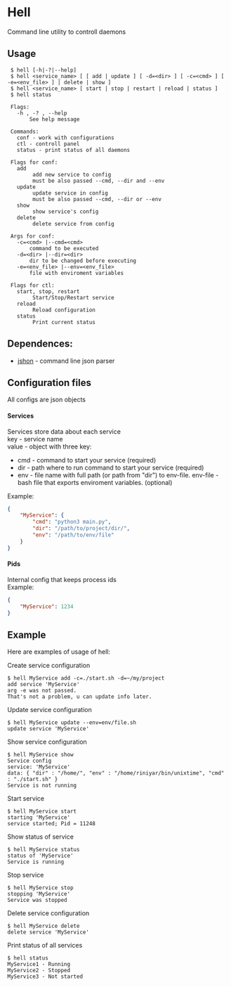 # Hell  

Command line utility to controll daemons  

## Usage
```
 $ hell [-h|-?|--help]
 $ hell <service_name> [ [ add | update ] [ -d=<dir> ] [ -c=<cmd> ] [ -e=<env_file> ] | delete | show ]
 $ hell <service_name> [ start | stop | restart | reload | status ]
 $ hell status

 Flags:
   -h , -? , --help
       See help message

 Commands:
   conf - work with configurations
   ctl - controll panel
   status - print status of all daemons

 Flags for conf:
   add
        add new service to config
        must be also passed --cmd, --dir and --env
   update
        update service in config
        must be also passed --cmd, --dir or --env
   show
        show service's config
   delete
        delete service from config

 Args for conf:
   -c=<cmd> |--cmd=<cmd>
       command to be executed
   -d=<dir> |--dir=<dir>
       dir to be changed before executing
   -e=<env_file> |--env=<env_file>
       file with enviroment variables

 Flags for ctl:
   start, stop, restart
        Start/Stop/Restart service
   reload
        Reload configuration
   status
        Print current status
```

## Dependences:  
* [jshon](http://kmkeen.com/jshon) - command line json parser

## Configuration files

All configs are json objects  

#### Services  

Services store data about each service  
key - service name  
value - object with three key:  
* cmd - command to start your service (required)  
* dir - path where to run command to start your service (required)  
* env - file name with full path (or path from "dir") to env-file. env-file - bash file that exports enviroment variables. (optional)  

Example:  
```json  
{  
	"MyService": {  
		"cmd": "python3 main.py",  
		"dir": "/path/to/project/dir/",  
		"env": "/path/to/env/file"  
	}  
}  
```  

#### Pids

Internal config that keeps process ids  
Example:  
```json
{
	"MyService": 1234
}
```

## Example  

Here are examples of usage of hell:  

Create service configuration   
```
$ hell MyService add -c=./start.sh -d=~/my/project
add service 'MyService'
arg -e was not passed.
That's not a problem, u can update info later.
```

Update service configuration  
```
$ hell MyService update --env=env/file.sh
update service 'MyService'
```

Show service configuration  
```
$ hell MyService show
Service config
service: 'MyService'
data: { "dir" : "/home/", "env" : "/home/riniyar/bin/unixtime", "cmd" : "./start.sh" }
Service is not running
```

Start service  
```
$ hell MyService start
starting 'MyService'
service started; Pid = 11248
```

Show status of service  
```
$ hell MyService status
status of 'MyService'
Service is running
```

Stop service  
```
$ hell MyService stop
stopping 'MyService'
Service was stopped
```

Delete service configuration  
```
$ hell MyService delete
delete service 'MyService'
```

Print status of all services  
```
$ hell status  
MyService1 - Running
MyService2 - Stopped
MyService3 - Not started
```
